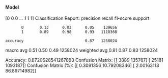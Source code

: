 #### Model
[0 0 0 ... 1 1 1]
Classification Report:
              precision    recall  f1-score   support

           0       0.13      0.03      0.05    139656
           1       0.89      0.98      0.93   1118368

    accuracy                           0.87   1258024
   macro avg       0.51      0.50      0.49   1258024
weighted avg       0.81      0.87      0.83   1258024

Accuracy: 0.8720628541267893
Confusion Matrix:
[[   3889  135767]
 [  25181 1093187]]
Confusion Matrix (%):
[[ 0.3091356  10.79208346]
 [ 2.00163113 86.89714982]]
